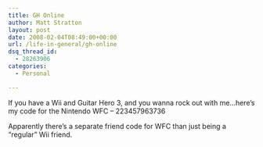 ```yaml
---
title: GH Online
author: Matt Stratton
layout: post
date: 2008-02-04T08:49:00+00:00
url: /life-in-general/gh-online
dsq_thread_id:
  - 28263906
categories:
  - Personal

---
```

If you have a Wii and Guitar Hero 3, and you wanna rock out with me&#8230;here&#8217;s my code for the Nintendo WFC &#8211; 223457963736

Apparently there&#8217;s a separate friend code for WFC than just being a &#8220;regular&#8221; Wii friend.